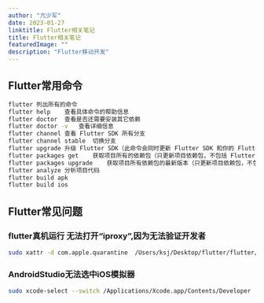 ```yaml
---
author: "亢少军"
date: 2023-01-27
linktitle: Flutter相关笔记
title: Flutter相关笔记
featuredImage: ""
description: "Flutter移动开发"
---
```


## Flutter常用命令
```bash
flutter	列出所有的命令
flutter help	查看具体命令的帮助信息
flutter doctor	查看是否还需要安装其它依赖
flutter doctor -v	查看详细信息
flutter channel	查看 Flutter SDK 所有分支
flutter channel stable	切换分支
flutter upgrade	升级 Flutter SDK（此命令会同时更新 Flutter SDK 和你的 Flutter 项目依赖包）
flutter packages get	获取项目所有的依赖包（只更新项目依赖包，不包括 Flutter SDK）
flutter packages upgrade	获取项目所有依赖包的最新版本（只更新项目依赖包，不包括 Flutter SDK）
flutter analyze	分析项目代码
flutter build apk	
flutter build ios	
```

## Flutter常见问题

### flutter真机运行 无法打开“iproxy”,因为无法验证开发者
```bash
sudo xattr -d com.apple.quarantine  /Users/ksj/Desktop/flutter/flutter/bin/cache/artifacts/usbmuxd/iproxy
```

### AndroidStudio无法选中iOS模拟器
```bash
sudo xcode-select --switch /Applications/Xcode.app/Contents/Developer
```

